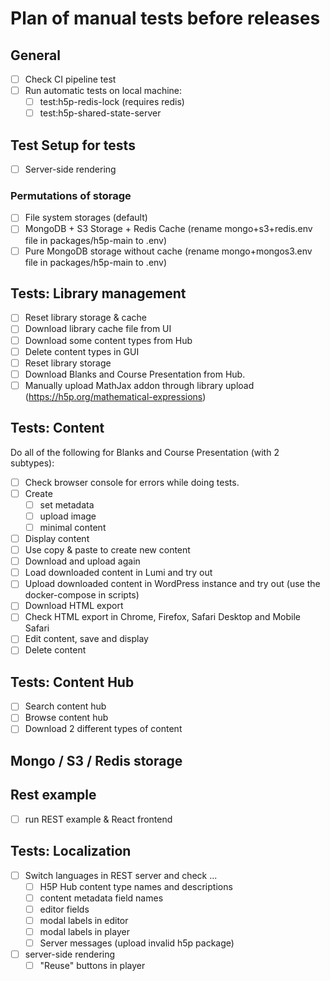 # Plan of manual tests before releases

## General

- [ ] Check CI pipeline test
- [ ] Run automatic tests on local machine:
  - [ ] test:h5p-redis-lock (requires redis)
  - [ ] test:h5p-shared-state-server

## Test Setup for tests

- [ ] Server-side rendering

### Permutations of storage

- [ ] File system storages (default)
- [ ] MongoDB + S3 Storage + Redis Cache (rename mongo+s3+redis.env file in packages/h5p-main to .env)
- [ ] Pure MongoDB storage without cache (rename mongo+mongos3.env file in packages/h5p-main to .env)

## Tests: Library management

- [ ] Reset library storage & cache
- [ ] Download library cache file from UI
- [ ] Download some content types from Hub
- [ ] Delete content types in GUI
- [ ] Reset library storage
- [ ] Download Blanks and Course Presentation from Hub.
- [ ] Manually upload MathJax addon through library upload (https://h5p.org/mathematical-expressions)

## Tests: Content

Do all of the following for Blanks and Course Presentation (with 2 subtypes):

- [ ] Check browser console for errors while doing tests.
- [ ] Create
  - [ ] set metadata
  - [ ] upload image
  - [ ] minimal content
- [ ] Display content
- [ ] Use copy & paste to create new content
- [ ] Download and upload again
- [ ] Load downloaded content in Lumi and try out
- [ ] Upload downloaded content in WordPress instance and try out (use the docker-compose in scripts)
- [ ] Download HTML export
- [ ] Check HTML export in Chrome, Firefox, Safari Desktop and Mobile Safari
- [ ] Edit content, save and display
- [ ] Delete content

## Tests: Content Hub

- [ ] Search content hub
- [ ] Browse content hub
- [ ] Download 2 different types of content

## Mongo / S3 / Redis storage

## Rest example

- [ ] run REST example & React frontend

## Tests: Localization

- [ ] Switch languages in REST server and check ...
  - [ ] H5P Hub content type names and descriptions 
  - [ ] content metadata field names
  - [ ] editor fields
  - [ ] modal labels in editor
  - [ ] modal labels in player
  - [ ] Server messages (upload invalid h5p package)
- [ ] server-side rendering
  - [ ] "Reuse" buttons in player
